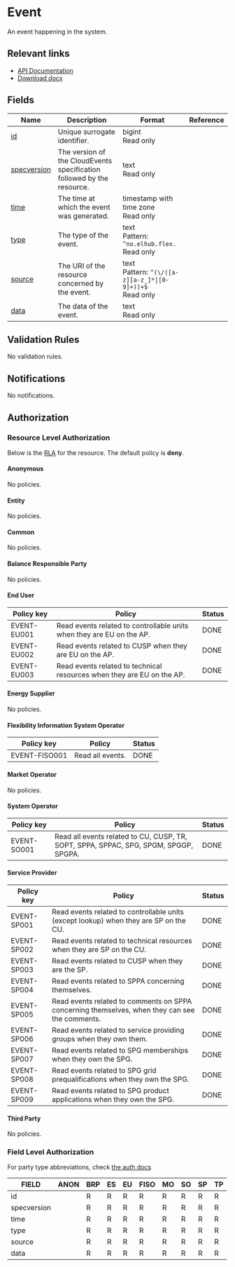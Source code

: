 # Event

An event happening in the system.

## Relevant links

* [API Documentation](../api/v0/index.html#/operations/list_event)
* [Download docx](../download/event.docx)

## Fields

| Name                                                                  | Description                                                            | Format                                                          | Reference |
|-----------------------------------------------------------------------|------------------------------------------------------------------------|-----------------------------------------------------------------|-----------|
| <a name="field-id" href="#field-id">id</a>                            | Unique surrogate identifier.                                           | bigint<br/>Read only                                            |           |
| <a name="field-specversion" href="#field-specversion">specversion</a> | The version of the CloudEvents specification followed by the resource. | text<br/>Read only                                              |           |
| <a name="field-time" href="#field-time">time</a>                      | The time at which the event was generated.                             | timestamp with time zone<br/>Read only                          |           |
| <a name="field-type" href="#field-type">type</a>                      | The type of the event.                                                 | text<br/>Pattern: `^no.elhub.flex.`<br/>Read only               |           |
| <a name="field-source" href="#field-source">source</a>                | The URI of the resource concerned by the event.                        | text<br/>Pattern: `^(\/([a-z][a-z_]*\|[0-9]+))+$`<br/>Read only |           |
| <a name="field-data" href="#field-data">data</a>                      | The data of the event.                                                 | text<br/>Read only                                              |           |

## Validation Rules

No validation rules.

## Notifications

No notifications.

## Authorization

### Resource Level Authorization

Below is the [RLA](../technical/auth.md#resource-level-authorization-rla) for the
resource. The default policy is **deny**.

#### Anonymous

No policies.

#### Entity

No policies.

#### Common

No policies.

#### Balance Responsible Party

No policies.

#### End User

| Policy key  | Policy                                                                 | Status |
|-------------|------------------------------------------------------------------------|--------|
| EVENT-EU001 | Read events related to controllable units when they are EU on the AP.  | DONE   |
| EVENT-EU002 | Read events related to CUSP when they are EU on the AP.                | DONE   |
| EVENT-EU003 | Read events related to technical resources when they are EU on the AP. | DONE   |

#### Energy Supplier

No policies.

#### Flexibility Information System Operator

| Policy key    | Policy           | Status |
|---------------|------------------|--------|
| EVENT-FISO001 | Read all events. | DONE   |

#### Market Operator

No policies.

#### System Operator

| Policy key  | Policy                                                                               | Status |
|-------------|--------------------------------------------------------------------------------------|--------|
| EVENT-SO001 | Read all events related to CU, CUSP, TR, SOPT, SPPA, SPPAC, SPG, SPGM, SPGGP, SPGPA. | DONE   |

#### Service Provider

| Policy key  | Policy                                                                                         | Status |
|-------------|------------------------------------------------------------------------------------------------|--------|
| EVENT-SP001 | Read events related to controllable units (except lookup) when they are SP on the CU.          | DONE   |
| EVENT-SP002 | Read events related to technical resources when they are SP on the CU.                         | DONE   |
| EVENT-SP003 | Read events related to CUSP when they are the SP.                                              | DONE   |
| EVENT-SP004 | Read events related to SPPA concerning themselves.                                             | DONE   |
| EVENT-SP005 | Read events related to comments on SPPA concerning themselves, when they can see the comments. | DONE   |
| EVENT-SP006 | Read events related to service providing groups when they own them.                            | DONE   |
| EVENT-SP007 | Read events related to SPG memberships when they own the SPG.                                  | DONE   |
| EVENT-SP008 | Read events related to SPG grid prequalifications when they own the SPG.                       | DONE   |
| EVENT-SP009 | Read events related to SPG product applications when they own the SPG.                         | DONE   |

#### Third Party

No policies.

### Field Level Authorization

For party type abbreviations, check [the auth docs](../technical/auth.md#party-market-actors)

| FIELD       | ANON | BRP | ES | EU | FISO | MO | SO | SP | TP |
|-------------|------|-----|----|----|------|----|----|----|----|
| id          |      | R   | R  | R  | R    | R  | R  | R  | R  |
| specversion |      | R   | R  | R  | R    | R  | R  | R  | R  |
| time        |      | R   | R  | R  | R    | R  | R  | R  | R  |
| type        |      | R   | R  | R  | R    | R  | R  | R  | R  |
| source      |      | R   | R  | R  | R    | R  | R  | R  | R  |
| data        |      | R   | R  | R  | R    | R  | R  | R  | R  |
